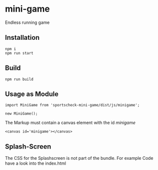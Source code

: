 # mini-game
Endless running game 

## Installation

    npm i
    npm run start
    
## Build

    npm run build

## Usage as Module

    import MiniGame from 'sportscheck-mini-game/dist/js/minigame';
    
    new MiniGame();
  
The Markup must contain a canvas element with the id *minigame*

    <canvas id='minigame'></canvas>

## Splash-Screen

The CSS for the Splashscreen is not part of the bundle. For example Code have a look into the index.html


